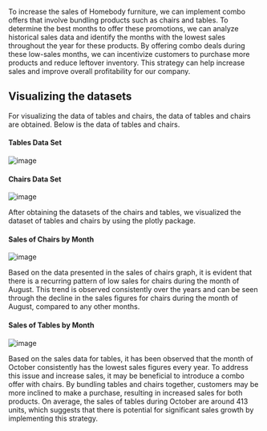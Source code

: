 To increase the sales of Homebody furniture, we can implement combo offers that involve bundling products such as chairs and tables. To determine the best months to offer these promotions, we can analyze historical sales data and identify the months with the lowest sales throughout the year for these products. By offering combo deals during these low-sales months, we can incentivize customers to purchase more products and reduce leftover inventory. This 
strategy can help increase sales and improve overall profitability for our company.
## Visualizing the datasets
For visualizing the data of tables and chairs, the data of tables and chairs are obtained. Below is the data of tables and chairs.

#### Tables Data Set
![image](https://github.com/saichaithanya6/Supply-Chain-project/assets/111531760/d594995e-16dc-4b7c-9779-581319e73d27)

#### Chairs Data Set
![image](https://github.com/saichaithanya6/Supply-Chain-project/assets/111531760/117956fe-553d-4769-aeaa-d40edc2b208e)


After obtaining the datasets of the chairs and tables, we visualized the dataset of tables and chairs by using the plotly package.

#### Sales of Chairs by Month
![image](https://github.com/saichaithanya6/Supply-Chain-project/assets/111531760/9ea9b8d5-1dcb-4788-9040-ef487af571d6)

Based on the data presented in the sales of chairs graph, it is evident that there is a recurring pattern of low sales for chairs during the month of August. This trend is
observed consistently over the years and can be seen through the decline in the sales figures for chairs during the month of August, compared to any other months.

#### Sales of Tables by Month
![image](https://github.com/saichaithanya6/Supply-Chain-project/assets/111531760/3e0a50d5-b6af-454f-989a-7616102fc478)

Based on the sales data for tables, it has been observed that the month of October consistently has the lowest sales figures every year. To address this issue and increase 
sales, it may be beneficial to introduce a combo offer with chairs. By bundling tables and chairs together, customers may be more inclined to make a purchase, resulting in 
increased sales for both products. On average, the sales of tables during October are around 413 units, which suggests that there is potential for significant sales growth 
by implementing this strategy.




